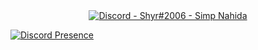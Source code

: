 <div align="center"><a href="https://discord.gg"><img alt="Discord - Shyr#2006 - Simp Nahida" src="https://media.discordapp.net/attachments/1025704497223323701/1033191165123641354/profile..png?width=507&height=422"></a></div>

[![Discord Presence](https://lanyard.cnrad.dev/api/996551523788128356)](https://discord.com/users/996551523788128356)
